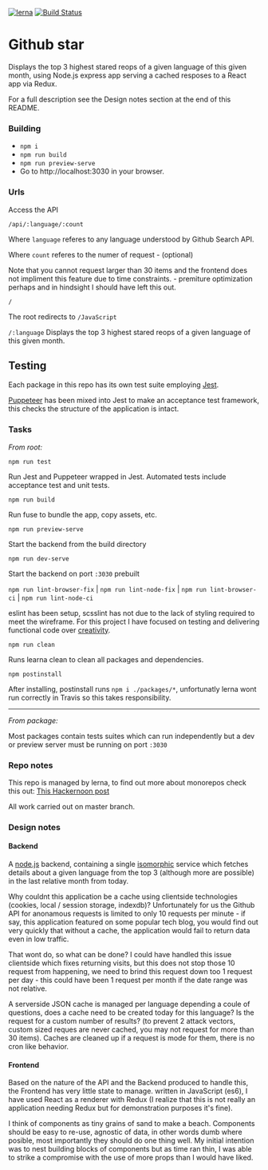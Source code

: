[![lerna](https://img.shields.io/badge/maintained%20with-lerna-cc00ff.svg)](https://lerna.js.org/)
[![Build Status](https://travis-ci.org/acronamy/github-star.svg?branch=master)](https://travis-ci.org/acronamy/github-star)

# Github star

Displays the top 3 highest stared reops of a given language of this given month, using Node.js express app serving a cached resposes to a React app via Redux.

For a full description see the Design notes section at the end of this README.

### Building
- `npm i`
- `npm run build`
- `npm run preview-serve`
- Go to http://localhost:3030 in your browser.

### Urls

Access the API

`/api/:language/:count`

Where `language` referes to any language understood by Github Search API.

Where `count` referes to the numer of request - (optional)

Note that you cannot request larger than 30 items and the frontend does not impliment this feature due to time constraints. - premiture optimization perhaps and in hindsight I should have left this out.

`/`

The root redirects to `/JavaScript`

`/:language`
Displays the top 3 highest stared reops of a given language of this given month.

## Testing
Each package in this repo has its own test suite employing [Jest](https://github.com/facebook/jest).

[Puppeteer](https://github.com/GoogleChrome/puppeteer) has been mixed into Jest to make an acceptance test framework, this checks the structure of the application is intact.

### Tasks
*From root:*

`npm run test`

Run Jest and Puppeteer wrapped in Jest. Automated tests include acceptance test and unit tests.

`npm run build`

Run fuse to bundle the app, copy assets, etc.

`npm run preview-serve`

Start the backend from the build directory

`npm run dev-serve`

Start the backend on port `:3030` prebuilt

`npm run lint-browser-fix` | `npm run lint-node-fix` | `npm run lint-browser-ci` | `npm run lint-node-ci`

eslint has been setup, scsslint has not due to the lack of styling required to meet the wireframe. For this project I have focused on testing and delivering functional code over [creativity](https://codepen.io/acronamy/).

`npm run clean`

Runs learna clean to clean all packages and dependencies.

`npm postinstall`

After installing, postinstall runs `npm i ./packages/*`, unfortunatly lerna wont run correctly in Travis so this takes responsibility.

---
*From package:*

Most packages contain tests suites which can run independently but a dev or preview server must be running on port `:3030`

### Repo notes
This repo is managed by lerna, to find out more about monorepos check this out: [This Hackernoon post](https://hackernoon.com/one-vs-many-why-we-moved-from-multiple-git-repos-to-a-monorepo-and-how-we-set-it-up-f4abb0cfe469)

All work carried out on master branch.

### Design notes
#### Backend
A [node.js](https://nodejs.org/en/) backend, containing a single [isomorphic](https://www.lullabot.com/articles/what-is-an-isomorphic-application) service which fetches details about a given language from the top 3 (although more are possible) in the last relative month from today.

Why couldnt this application be a cache using clientside technologies (cookies, local / session storage, indexdb)? Unfortunately for us the Github API for anonamous requests is limited to only 10 requests per minute - if say, this application featured on some popular tech blog, you would find out very quickly that without a cache, the application would fail to return data even in low traffic.

That wont do, so what can be done? I could have handled this issue clientside which fixes returning visits, but this does not stop those 10 request from happening, we need to brind this request down too 1 request per day - this could have been 1 request per month if the date range was not relative.


A serverside JSON cache is managed per language depending a coule of questions, does a cache need to be created today for this language? Is the request for a custom number of results? (to prevent 2 attack vectors, custom sized reques are never cached, you may not request for more than 30 items). Caches are cleaned up if a request is mode for them, there is no cron like behavior.

#### Frontend
Based on the nature of the API and the Backend produced to handle this, the Frontend has very little state to manage. written in JavaScript (es6), I have used React as a renderer with Redux (I realize that this is not really an application needing Redux but for demonstration purposes it's fine).

I think of components as tiny grains of sand to make a beach. Components should be easy to re-use, agnostic of data, in other words dumb where posible, most importantly they should do one thing well. My initial intention was to nest building blocks of components but as time ran thin, I was able to strike a compromise with the use of more props than I would have liked.